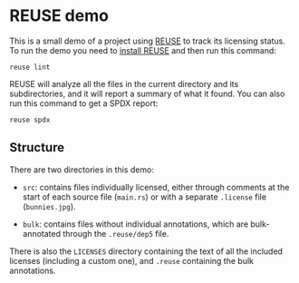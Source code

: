 <!-- SPDX-License-Identifier: MIT OR Apache-2.0 -->
<!-- SPDX-FileCopyrightText: Ferrous Systems GmbH -->

# REUSE demo

This is a small demo of a project using [REUSE] to track its licensing status.
To run the demo you need to [install REUSE][install] and then run this command:

```
reuse lint
```

REUSE will analyze all the files in the current directory and its
subdirectories, and it will report a summary of what it found. You can also run
this command to get a SPDX report:

```
reuse spdx
```

## Structure

There are two directories in this demo:

* `src`: contains files individually licensed, either through comments at the
  start of each source file (`main.rs`) or with a separate `.license` file
  (`bunnies.jpg`).

* `bulk`: contains files without individual annotations, which are
  bulk-annotated through the `.reuse/dep5` file.

There is also the `LICENSES` directory containing the text of all the included
licenses (including a custom one), and `.reuse` containing the bulk
annotations.

[REUSE]: https://reuse.software
[install]: https://github.com/fsfe/reuse-tool#install
